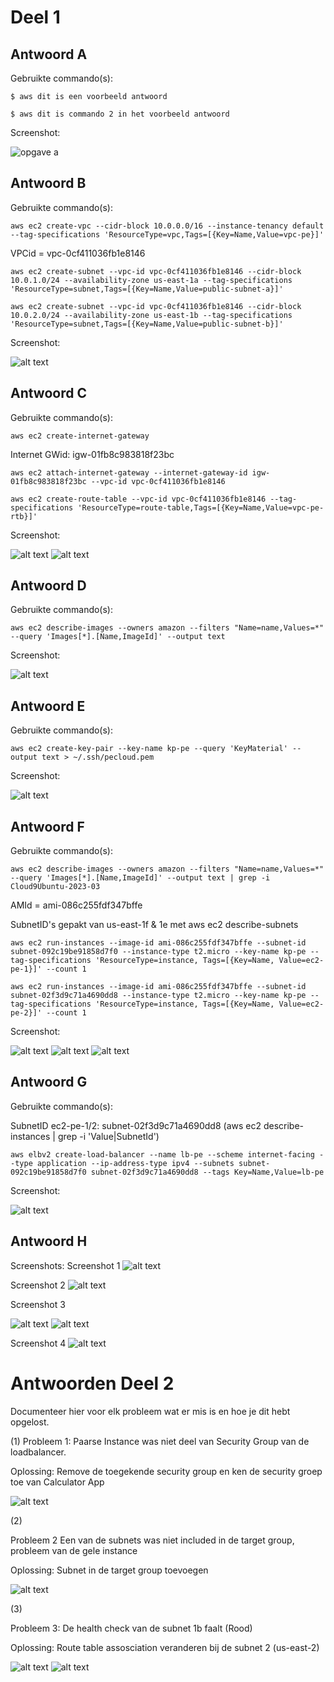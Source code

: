 # Deel 1
## Antwoord A
Gebruikte commando(s):
```
$ aws dit is een voorbeeld antwoord
```
```
$ aws dit is commando 2 in het voorbeeld antwoord
```
Screenshot:

![opgave a](./images/opgave-a.PNG)

## Antwoord B
Gebruikte commando(s):
```
aws ec2 create-vpc --cidr-block 10.0.0.0/16 --instance-tenancy default --tag-specifications 'ResourceType=vpc,Tags=[{Key=Name,Value=vpc-pe}]' 
```

VPCid = vpc-0cf411036fb1e8146

```
aws ec2 create-subnet --vpc-id vpc-0cf411036fb1e8146 --cidr-block 10.0.1.0/24 --availability-zone us-east-1a --tag-specifications 'ResourceType=subnet,Tags=[{Key=Name,Value=public-subnet-a}]'
```
```
aws ec2 create-subnet --vpc-id vpc-0cf411036fb1e8146 --cidr-block 10.0.2.0/24 --availability-zone us-east-1b --tag-specifications 'ResourceType=subnet,Tags=[{Key=Name,Value=public-subnet-b}]'
```

Screenshot:

![alt text](./images/subnets.png)

## Antwoord C
Gebruikte commando(s):
```
aws ec2 create-internet-gateway
```
Internet GWid: igw-01fb8c983818f23bc
```
aws ec2 attach-internet-gateway --internet-gateway-id igw-01fb8c983818f23bc --vpc-id vpc-0cf411036fb1e8146 
```
```
aws ec2 create-route-table --vpc-id vpc-0cf411036fb1e8146 --tag-specifications 'ResourceType=route-table,Tags=[{Key=Name,Value=vpc-pe-rtb}]'
```

Screenshot:

![alt text](./images/gateway.png)
![alt text](./images/routes.png)

## Antwoord D
Gebruikte commando(s):
```
aws ec2 describe-images --owners amazon --filters "Name=name,Values=*" --query 'Images[*].[Name,ImageId]' --output text

```

Screenshot:

![alt text](./images/amis.png)

## Antwoord E
Gebruikte commando(s):
```
aws ec2 create-key-pair --key-name kp-pe --query 'KeyMaterial' --output text > ~/.ssh/pecloud.pem
```

Screenshot:

![alt text](./images/key.png)

## Antwoord F
Gebruikte commando(s):
```
aws ec2 describe-images --owners amazon --filters "Name=name,Values=*" --query 'Images[*].[Name,ImageId]' --output text | grep -i Cloud9Ubuntu-2023-03
```
AMId = ami-086c255fdf347bffe

SubnetID's gepakt van us-east-1f & 1e met
aws ec2 describe-subnets

```
aws ec2 run-instances --image-id ami-086c255fdf347bffe --subnet-id subnet-092c19be91858d7f0 --instance-type t2.micro --key-name kp-pe --tag-specifications 'ResourceType=instance, Tags=[{Key=Name, Value=ec2-pe-1}]' --count 1
```
```
aws ec2 run-instances --image-id ami-086c255fdf347bffe --subnet-id subnet-02f3d9c71a4690dd8 --instance-type t2.micro --key-name kp-pe --tag-specifications 'ResourceType=instance, Tags=[{Key=Name, Value=ec2-pe-2}]' --count 1
```


Screenshot:

![alt text](./images/cloud9.png)
![alt text](./images/ec1.png)
![alt text](./images/ec-2.png)

## Antwoord G
Gebruikte commando(s):

SubnetID ec2-pe-1/2: subnet-02f3d9c71a4690dd8
(aws ec2 describe-instances | grep -i 'Value\|SubnetId')
```
aws elbv2 create-load-balancer --name lb-pe --scheme internet-facing --type application --ip-address-type ipv4 --subnets subnet-092c19be91858d7f0 subnet-02f3d9c71a4690dd8 --tags Key=Name,Value=lb-pe
```

Screenshot:

![alt text](./images/loadbalancer.png)

## Antwoord H
Screenshots:
Screenshot 1
![alt text](./images/screen1.png)


Screenshot 2
![alt text](./images/screen2.png)


Screenshot 3

![alt text](./images/screen3a.png)
![alt text](./images/screen3b.png)


Screenshot 4
![alt text](./images/screen4.png)

# Antwoorden Deel 2
Documenteer hier voor elk probleem wat er mis is en hoe je dit hebt opgelost.


(1)
Probleem 1: Paarse Instance was niet deel van Security Group van de loadbalancer. 

Oplossing: Remove de toegekende security group en ken de security groep toe van Calculator App

![alt text](./images/oplossing1.png)

(2)

Probleem 2
Een van de subnets was niet included in de target group, probleem van de gele instance

Oplossing: Subnet in de target group toevoegen

![alt text](./images/oplossing2.png)

(3)

Probleem 3:
De health check van de subnet 1b faalt (Rood)

Oplossing:
Route table assosciation veranderen bij de subnet 2 (us-east-2)

![alt text](./images/routetable.png)
![alt text](./images/routetable2.png)